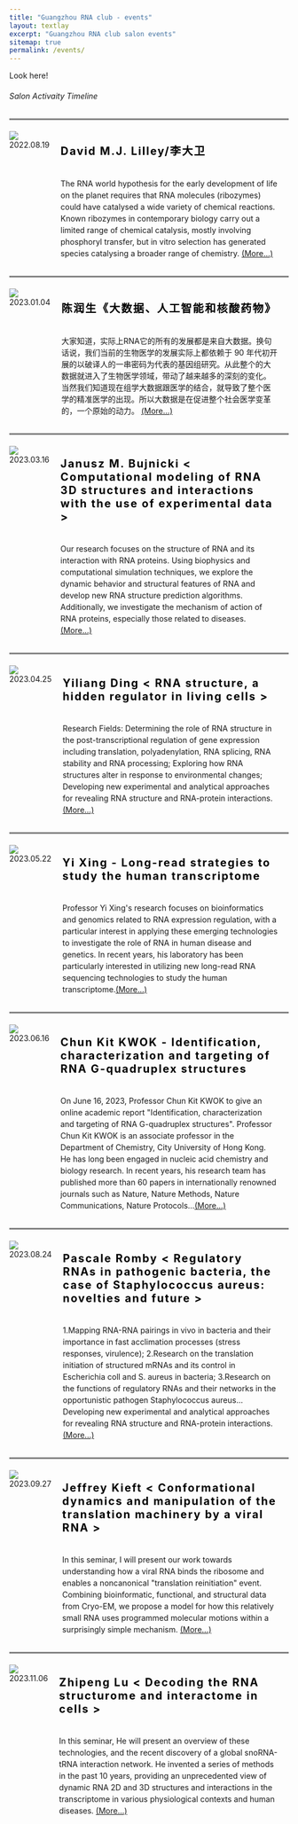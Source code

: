 ```yaml
---
title: "Guangzhou RNA club - events"
layout: textlay
excerpt: "Guangzhou RNA club salon events"
sitemap: true
permalink: /events/
---
```


<html lang="">
<head>
<meta charset="utf-8">
<meta name="viewport" content="width=device-width, initial-scale=1.0, maximum-scale=1.0, user-scalable=no">

</head>
<style>
.item {
  display: flex;
  max-width: 1000px;
  margin: 0 auto;
  border-top: 3px solid grey;
  padding-top:20px;
  }
 #pic {
    padding-right:20px;
 }
.span {
      display: block;
      clear: both;
      padding-left:25px;
      margin: 0.5em 0;
      background: #3b4262;
    }
.details {
    position: relative;
    flex-grow: 1;
      }
#time1 {
        color: #000000;
        font-size: 1.4em;
        margin: 0;
        padding: 20px 20px 20px 20px;
        letter-spacing: 0.1em;
      }
#p1 {
        margin: 0;
        padding-top:15px;
        padding-left: 20px;
        padding-right: 20px;
        padding-bottom: 30px;
        line-height: 150%;
      }

</style>

<body>
<div class="wrapper row2">
  <section class="hoc container clear"> 

  <div class="sectiontitle">
      <p class="nospace font-xs">Look here!</p>
      <h6 class="heading"> Salon Activaity Timeline</h6>
    </div>
  <div class="item">
  <div class="image">
    <div>
      <a href="{{ site.url }}{{ site.baseurl }}/docs/2022-08-19-David.html"><img src="{{ site.url }}{{ site.baseurl }}/images/newspic/David.png" /></a>
      <span>2022.08.19</span>
    </div>
  </div>
  <div class="details">
    <div>
      <h1 id="time1">David M.J. Lilley/李大卫</h1>
      <p id="p1">The RNA world hypothesis for the early development of life on the planet requires that RNA molecules (ribozymes) could have catalysed a wide variety of chemical reactions. Known ribozymes in contemporary biology carry out a limited range of chemical catalysis, mostly involving phosphoryl transfer, but in vitro selection has generated species catalysing a broader range of chemistry. <a href="{{ site.url }}{{ site.baseurl }}/docs/2022-08-19-David.html">(More...) </a> </p>
    </div>
  </div>
</div>

<div class="item">
  <div class="image">
    <div>
      <a href="{{ site.url }}{{ site.baseurl }}/docs/2023-01-04.html"><img src="{{ site.url }}{{ site.baseurl }}/images/newspic/chenrunsheng.png" /></a>
      <span> 2023.01.04</span>
    </div>
  </div>
  <div class="details">
    <div>
      <h1 id="time1">陈润生《大数据、人工智能和核酸药物》</h1>
      <p id="p1"> 大家知道，实际上RNA它的所有的发展都是来自大数据。换句话说，我们当前的生物医学的发展实际上都依赖于 90 年代初开展的以破译人的一串密码为代表的基因组研究。从此整个的大数据就进入了生物医学领域，带动了越来越多的深刻的变化。当然我们知道现在组学大数据跟医学的结合，就导致了整个医学的精准医学的出现。所以大数据是在促进整个社会医学变革的，一个原始的动力。 <a href="{{ site.url }}{{ site.baseurl }}/docs/2023-01-04.html">(More...) </a> </p>
    </div>
  </div>
</div>
<div class="item">
  <div class="image">
    <div>
      <a href="{{ site.url }}{{ site.baseurl }}/docs/2023-03-16.html"><img src="{{ site.url }}{{ site.baseurl }}/images/newspic/Janusz.png" /></a>
      <span> 2023.03.16</span>
    </div>
  </div>
  <div class="details">
    <div>
      <h1 id="time1">Janusz M. Bujnicki < Computational modeling of RNA 3D structures and interactions with the use of experimental data ></h1>
      <p id="p1"> Our research focuses on the structure of RNA and its interaction with RNA proteins. Using biophysics and computational simulation techniques, we explore the dynamic behavior and structural features of RNA and develop new RNA structure prediction algorithms. Additionally, we investigate the mechanism of action of RNA proteins, especially those related to diseases. <a href="{{ site.url }}{{ site.baseurl }}/docs/2023-03-16.html">(More...) </a> </p>
    </div>
  </div>
</div>
<div class="item">
  <div class="image">
    <div>
      <a href="{{ site.url }}{{ site.baseurl }}/docs/2023-04-25.html"><img src="{{ site.url }}{{ site.baseurl }}/images/newspic/Yiliang_Ding.png" /></a>
      <span> 2023.04.25</span>
    </div>
  </div>
  <div class="details">
    <div>
      <h1 id="time1">Yiliang Ding < RNA structure, a hidden regulator in living cells ></h1>
      <p id="p1"> Research Fields: Determining the role of RNA structure in the post-transcriptional regulation of gene expression including translation, polyadenylation, RNA splicing, RNA stability and RNA processing; 
      Exploring how RNA structures alter in response to environmental changes;
      Developing new experimental and analytical approaches for revealing RNA structure and RNA-protein interactions. <a href="{{ site.url }}{{ site.baseurl }}/docs/2023-04-25.html">(More...) </a> </p>
    </div>
  </div>
</div>
<div class="item">
  <div class="image">
    <div>
      <a href="{{ site.url }}{{ site.baseurl }}/docs/2023-05-22.html"><img src="{{ site.url }}{{ site.baseurl }}/images/newspic/Yi_Xing.png" /></a>
      <span> 2023.05.22</span>
    </div>
  </div>
  <div class="details">
    <div>
      <h1 id="time1">Yi Xing - Long-read strategies to study the human transcriptome </h1>
      <p id="p1">Professor Yi Xing's research focuses on bioinformatics and genomics related to RNA expression regulation, with a particular interest in applying these emerging technologies to investigate the role of RNA in human disease and genetics. In recent years, his laboratory has been particularly interested in utilizing new long-read RNA sequencing technologies to study the human transcriptome.<a href="{{ site.url }}{{ site.baseurl }}/docs/2023-05-22.html">(More...) </a></p>
    </div>
  </div>
</div>
<div class="item">
  <div class="image">
    <div>
      <a href="{{ site.url }}{{ site.baseurl }}/docs/2023-06-16.html"><img src="{{ site.url }}{{ site.baseurl }}/images/newspic/Chun_Kit_KWOK.png" /></a>
      <span> 2023.06.16</span>
    </div>
  </div>
  <div class="details">
    <div>
      <h1 id="time1">Chun Kit KWOK - Identification, characterization and targeting of RNA G-quadruplex structures </h1>
      <p id="p1">On June 16, 2023, Professor Chun Kit KWOK to give an online academic report "Identification, characterization and targeting of RNA G-quadruplex structures". Professor Chun Kit KWOK is an associate professor in the Department of Chemistry, City University of Hong Kong. He has long been engaged in nucleic acid chemistry and biology research. In recent years, his research team has published more than 60 papers in internationally renowned journals such as Nature, Nature Methods, Nature Communications, Nature Protocols...<a href="{{ site.url }}{{ site.baseurl }}/docs/2023-05-22.html">(More...) </a></p>
    </div>
  </div>
</div>
<div class="item">
  <div class="image">
    <div>
      <a href="{{ site.url }}{{ site.baseurl }}/docs/2023-08-24.html"><img src="{{ site.url }}{{ site.baseurl }}/images/newspic/Pascale_Romby.png" /></a>
      <span> 2023.08.24</span>
    </div>
  </div>
  <div class="details">
    <div>
      <h1 id="time1">Pascale Romby < Regulatory RNAs in pathogenic bacteria, the case of Staphylococcus aureus: novelties and future ></h1>
      <p id="p1"> 1.Mapping RNA-RNA pairings in vivo in bacteria and their importance in fast acclimation processes (stress responses, virulence); 2.Research on the translation initiation of structured mRNAs and its control in Escherichia coll and S. aureus in bacteria; 3.Research on the functions of regulatory RNAs and their networks in the opportunistic pathogen Staphylococcus aureus...<br>
      Developing new experimental and analytical approaches for revealing RNA structure and RNA-protein interactions. <a href="{{ site.url }}{{ site.baseurl }}/docs/2023-08-24.html">(More...) </a> </p>
    </div>
  </div>
</div>
<div class="item">
  <div class="image">
    <div>
      <a href="{{ site.url }}{{ site.baseurl }}/docs/2023-09-27.html"><img src="{{ site.url }}{{ site.baseurl }}/images/newspic/Jeffrey_Kieft.png" /></a>
      <span> 2023.09.27</span>
    </div>
  </div>
  <div class="details">
    <div>
      <h1 id="time1">Jeffrey Kieft < Conformational dynamics and manipulation of the translation machinery by a viral RNA ></h1>
      <p id="p1"> In this seminar, I will present our work towards understanding how a viral RNA binds the ribosome and enables a noncanonical "translation reinitiation" event. Combining bioinformatic, functional, and structural data from Cryo-EM, we propose a model for how this relatively small RNA uses programmed molecular motions within a surprisingly simple mechanism. <a href="{{ site.url }}{{ site.baseurl }}/docs/2023-09-27.html">(More...) </a> </p>
    </div>
  </div>
</div>
<div class="item">
  <div class="image">
    <div>
      <a href="{{ site.url }}{{ site.baseurl }}/docs/2023-11-06.html"><img src="{{ site.url }}{{ site.baseurl }}/images/newspic/Zhipeng_Lu.png" /></a>
      <span> 2023.11.06</span>
    </div>
  </div>
  <div class="details">
    <div>
      <h1 id="time1">Zhipeng Lu < Decoding the RNA structurome and interactome in cells ></h1>
      <p id="p1"> In this seminar, He will present an overview of these technologies, and the recent discovery of a global snoRNA-tRNA interaction network. He invented a series of methods in the past 10 years, providing an unprecedented view of dynamic RNA 2D and 3D structures and interactions in the transcriptome in various physiological contexts and human diseases. <a href="{{ site.url }}{{ site.baseurl }}/docs/2023-11-06.html">(More...) </a> </p>
    </div>
  </div>
</div>
 <!--<div class="item">
  <div class="image">
    <div>
      <img src="{{ site.url }}{{ site.baseurl }}/images/RNA_club_logo.jpg" />
      <span>16.11.2022</span>
    </div>
  </div>
  <div class="details">
    <div>
      <h1 id="time1">Proin consectetur</h1>
      <p id="p1">Quisque vestibulum iaculis felis eget varius. Morbi bibendum lectus felis, sed vehicula purus pellentesque eu. Maecenas sit amet libero vel nunc porta tincidunt fringilla nec mauris. Phasellus pharetra pharetra massa. Ut maximus purus eget libero dapibus, sit amet ultricies eros auctor. Nulla tristique dui nec libero rhoncus, et dictum odio lobortis. Proin consectetur nec sapien hendrerit lobortis. Proin mi odio, mollis ac ullamcorper in, pellentesque non nulla. In pretium purus at posuere efficitur. Donec eget cursus quam, in mollis libero. Mauris tempor volutpat sodales. Nulla in odio nec metus elementum ultricies sit amet vel dolor. Nunc non ligula at libero eleifend consectetur nec eu felis. Sed tristique vel ante eu pulvinar. Pellentesque elementum congue iaculis. Integer lorem sapien, vestibulum sed semper sed, dictum nec purus. Aenean porttitor interdum iaculis. </p>
    </div>
  </div>
</div>-->
  
    
  </section>
</div>
</body>
</html>
